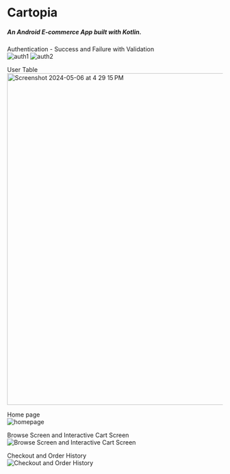 # Cartopia

##### An Android E-commerce App built with Kotlin.

Authentication - Success and Failure with Validation \
![auth1](https://github.com/charleyoshi/Cartopia/assets/92558610/04105918-1a8c-4517-bb54-40b03eb042e3)
![auth2](https://github.com/charleyoshi/Cartopia/assets/92558610/f9243640-5364-4f26-9d00-150e044d4e7e)

User Table \
<img width="776" alt="Screenshot 2024-05-06 at 4 29 15 PM" src="https://github.com/charleyoshi/Cartopia/assets/92558610/00a9a2b8-f0d9-4224-915b-12ea6b5bbda7">

Home page \
![homepage](https://github.com/charleyoshi/Cartopia/assets/92558610/1040f942-1b14-4cfa-93e5-e67475c5b09d)

Browse Screen and Interactive Cart Screen \
![Browse Screen and Interactive Cart Screen](https://github.com/charleyoshi/Cartopia/assets/92558610/2e84cd62-ee1e-475a-bb29-0869f8fd96d0)

Checkout and Order History \
![Checkout and Order History](https://github.com/charleyoshi/Cartopia/assets/92558610/d83b6958-4523-480d-a245-551dba00461d)
